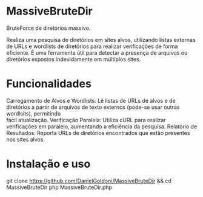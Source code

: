 # MassiveBruteDir
 BruteForce de diretórios massivo.

 Realiza uma pesquisa de diretórios em sites alvos, utilizando listas externas de URLs e wordlists de diretórios para realizar verificações de forma    
 eficiente. É uma ferramenta útil para detectar a presença de arquivos ou diretórios expostos indevidamente em múltiplos sites.

# Funcionalidades 
 Carregamento de Alvos e Wordlists: Lê listas de URLs de alvos e de diretórios a partir de arquivos de texto externos (pode-se usar outras wordlsits), permitindo   
 fácil atualização.
 Verificação Paralela: Utiliza cURL para realizar verificações em paralelo, aumentando a eficiência da pesquisa.
 Relatório de Resultados: Reporta URLs de diretórios encontrados que estão presentes nos sites alvos.

# Instalação e uso
  git clone https://github.com/DanielGoldoni/MassiveBruteDir && cd MassiveBruteDir
  php MassiveBruteDir.php
  
